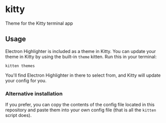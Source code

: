 # kitty

Theme for the Kitty terminal app

## Usage

Electron Highlighter is included as a theme in Kitty. You can update your theme in Kitty by using the built-in `theme` kitten. Run this in your terminal:

```
kitten themes
```

You'll find Electron Highlighter in there to select from, and Kitty will update your config for you.

### Alternative installation

If you prefer, you can copy the contents of the config file located in this repository and paste them into your own config file (that is all the `kitten` script does).
